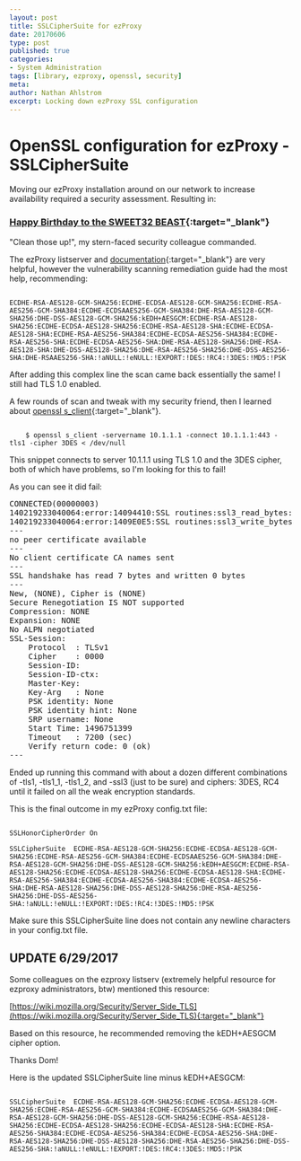 ```yaml
---
layout: post
title: SSLCipherSuite for ezProxy
date: 20170606
type: post
published: true
categories:
- System Administration
tags: [library, ezproxy, openssl, security]
meta:
author: Nathan Ahlstrom
excerpt: Locking down ezProxy SSL configuration
---
```

# OpenSSL configuration for ezProxy - SSLCipherSuite #

Moving our ezProxy installation around on our network to increase availability required a security assessment.  Resulting in:

### [Happy Birthday to the SWEET32 BEAST](https://en.wikipedia.org/wiki/Transport_Layer_Security#BEAST_attack "wikipedia summary of TLS attacks"){:target="_blank"} ###

"Clean those up!", my stern-faced security colleague commanded.

The ezProxy listserver and [documentation](http://www.oclc.org/support/services/ezproxy/documentation/manage/ezproxy-openssl.en.html "ezProxy OpenSSL configuration"){:target="_blank"} are very helpful, however the vulnerability scanning remediation guide had the most help, recommending:

<code>
ECDHE-RSA-AES128-GCM-SHA256:ECDHE-ECDSA-AES128-GCM-SHA256:ECDHE-RSA-AES256-GCM-SHA384:ECDHE-ECDSAAES256-GCM-SHA384:DHE-RSA-AES128-GCM-SHA256:DHE-DSS-AES128-GCM-SHA256:kEDH+AESGCM:ECDHE-RSA-AES128-SHA256:ECDHE-ECDSA-AES128-SHA256:ECDHE-RSA-AES128-SHA:ECDHE-ECDSA-AES128-SHA:ECDHE-RSA-AES256-SHA384:ECDHE-ECDSA-AES256-SHA384:ECDHE-RSA-AES256-SHA:ECDHE-ECDSA-AES256-SHA:DHE-RSA-AES128-SHA256:DHE-RSA-AES128-SHA:DHE-DSS-AES128-SHA256:DHE-RSA-AES256-SHA256:DHE-DSS-AES256-SHA:DHE-RSAAES256-SHA:!aNULL:!eNULL:!EXPORT:!DES:!RC4:!3DES:!MD5:!PSK
</code>

After adding this complex line the scan came back essentially the same!  I still had TLS 1.0 enabled.

A few rounds of scan and tweak with my security friend, then I learned about [openssl s_client](https://www.openssl.org/docs/man1.0.2/apps/s_client.html "openssl s_client manpage"){:target="_blank"}.

<code>
	$ openssl s_client -servername 10.1.1.1 -connect 10.1.1.1:443 -tls1 -cipher 3DES < /dev/null
</code>

This snippet connects to server 10.1.1.1 using TLS 1.0 and the 3DES cipher, both of which have problems, so I'm looking for this to fail!

As you can see it did fail:

<pre>
CONNECTED(00000003)
140219233040064:error:14094410:SSL routines:ssl3_read_bytes:sslv3 alert handshake failure:s3_pkt.c:1487:SSL alert number 40
140219233040064:error:1409E0E5:SSL routines:ssl3_write_bytes:ssl handshake failure:s3_pkt.c:656:
---
no peer certificate available
---
No client certificate CA names sent
---
SSL handshake has read 7 bytes and written 0 bytes
---
New, (NONE), Cipher is (NONE)
Secure Renegotiation IS NOT supported
Compression: NONE
Expansion: NONE
No ALPN negotiated
SSL-Session:
    Protocol  : TLSv1
    Cipher    : 0000
    Session-ID: 
    Session-ID-ctx: 
    Master-Key: 
    Key-Arg   : None
    PSK identity: None
    PSK identity hint: None
    SRP username: None
    Start Time: 1496751399
    Timeout   : 7200 (sec)
    Verify return code: 0 (ok)
---
</pre>

Ended up running this command with about a dozen different combinations of -tls1, -tls1_1, -tls1_2, and -ssl3 (just to be sure) and ciphers: 3DES, RC4 until it failed on all the weak encryption standards.

This is the final outcome in my ezProxy config.txt file:

<code>
SSLHonorCipherOrder On
</code>

<code>
SSLCipherSuite  ECDHE-RSA-AES128-GCM-SHA256:ECDHE-ECDSA-AES128-GCM-SHA256:ECDHE-RSA-AES256-GCM-SHA384:ECDHE-ECDSAAES256-GCM-SHA384:DHE-RSA-AES128-GCM-SHA256:DHE-DSS-AES128-GCM-SHA256:kEDH+AESGCM:ECDHE-RSA-AES128-SHA256:ECDHE-ECDSA-AES128-SHA256:ECDHE-ECDSA-AES128-SHA:ECDHE-RSA-AES256-SHA384:ECDHE-ECDSA-AES256-SHA384:ECDHE-ECDSA-AES256-SHA:DHE-RSA-AES128-SHA256:DHE-DSS-AES128-SHA256:DHE-RSA-AES256-SHA256:DHE-DSS-AES256-SHA:!aNULL:!eNULL:!EXPORT:!DES:!RC4:!3DES:!MD5:!PSK
</code>

Make sure this SSLCipherSuite line does not contain any newline characters in your config.txt file.

## UPDATE 6/29/2017 ##

Some colleagues on the ezproxy listserv (extremely helpful resource for ezproxy administrators, btw) mentioned this resource:

[https://wiki.mozilla.org/Security/Server_Side_TLS](https://wiki.mozilla.org/Security/Server_Side_TLS){:target="_blank"}

Based on this resource, he recommended removing the kEDH+AESGCM cipher option.

Thanks Dom!

Here is the updated SSLCipherSuite line minus kEDH+AESGCM:

<code>
SSLCipherSuite  ECDHE-RSA-AES128-GCM-SHA256:ECDHE-ECDSA-AES128-GCM-SHA256:ECDHE-RSA-AES256-GCM-SHA384:ECDHE-ECDSAAES256-GCM-SHA384:DHE-RSA-AES128-GCM-SHA256:DHE-DSS-AES128-GCM-SHA256:ECDHE-RSA-AES128-SHA256:ECDHE-ECDSA-AES128-SHA256:ECDHE-ECDSA-AES128-SHA:ECDHE-RSA-AES256-SHA384:ECDHE-ECDSA-AES256-SHA384:ECDHE-ECDSA-AES256-SHA:DHE-RSA-AES128-SHA256:DHE-DSS-AES128-SHA256:DHE-RSA-AES256-SHA256:DHE-DSS-AES256-SHA:!aNULL:!eNULL:!EXPORT:!DES:!RC4:!3DES:!MD5:!PSK
</code>


